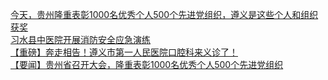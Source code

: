   
[今天，贵州隆重表彰1000名优秀个人500个先进党组织，遵义是这些个人和组织获奖](http://www.dianyue.me/archives/811/y18yaepljb95apql/)  
[习水县中医院开展消防安全应急演练](http://www.dianyue.me/archives/775/6ijso2hy4yww57hw/)  
[【重磅】奔走相告！遵义市第一人民医院口腔科来义诊了！](http://www.dianyue.me/archives/775/wmptef62g5me1pso/)  
[【要闻】贵州省召开大会，隆重表彰1000名优秀个人500个先进党组织](http://www.dianyue.me/archives/994/zb0ahy32ymjxwmfi/)